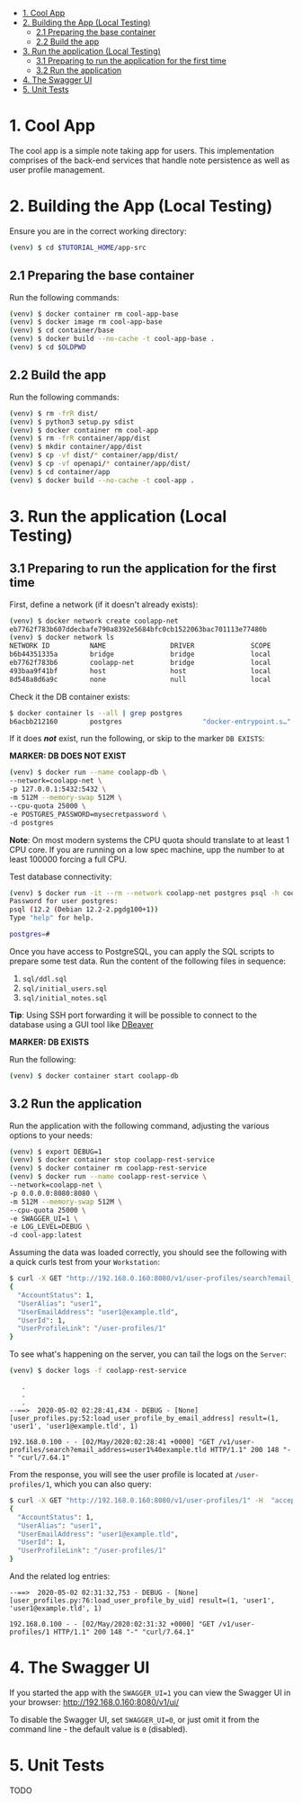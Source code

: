 
- [1. Cool App](#1-cool-app)
- [2. Building the App (Local Testing)](#2-building-the-app-local-testing)
  - [2.1 Preparing the base container](#21-preparing-the-base-container)
  - [2.2 Build the app](#22-build-the-app)
- [3. Run the application (Local Testing)](#3-run-the-application-local-testing)
  - [3.1 Preparing to run the application for the first time](#31-preparing-to-run-the-application-for-the-first-time)
  - [3.2 Run the application](#32-run-the-application)
- [4. The Swagger UI](#4-the-swagger-ui)
- [5. Unit Tests](#5-unit-tests)

# 1. Cool App

The cool app is a simple note taking app for users. This implementation comprises of the back-end services that handle note persistence as well as user profile management.

# 2. Building the App (Local Testing)

Ensure you are in the correct working directory:

```bash
(venv) $ cd $TUTORIAL_HOME/app-src
```

## 2.1 Preparing the base container

Run the following commands:

```bash
(venv) $ docker container rm cool-app-base
(venv) $ docker image rm cool-app-base
(venv) $ cd container/base
(venv) $ docker build --no-cache -t cool-app-base .
(venv) $ cd $OLDPWD
```

## 2.2 Build the app

Run the following commands:

```bash
(venv) $ rm -frR dist/
(venv) $ python3 setup.py sdist
(venv) $ docker container rm cool-app
(venv) $ rm -frR container/app/dist
(venv) $ mkdir container/app/dist
(venv) $ cp -vf dist/* container/app/dist/
(venv) $ cp -vf openapi/* container/app/dist/
(venv) $ cd container/app
(venv) $ docker build --no-cache -t cool-app .
```

# 3. Run the application (Local Testing)

## 3.1 Preparing to run the application for the first time

First, define a network (if it doesn't already exists):

```bash
(venv) $ docker network create coolapp-net
eb7762f783b607ddecbafe790a8392e5684bfc0cb1522063bac701113e77480b
(venv) $ docker network ls
NETWORK ID          NAME                DRIVER              SCOPE
b6b44351335a        bridge              bridge              local
eb7762f783b6        coolapp-net         bridge              local
493baa9f41bf        host                host                local
8d548a8d6a9c        none                null                local
```

Check it the DB container exists:

```bash
$ docker container ls --all | grep postgres
b6acbb212160        postgres                    "docker-entrypoint.s…"    6 days ago          Exited (137) 3 days ago                                                        coolapp-db
```

If it does **_not_** exist, run the following, or skip to the marker `DB EXISTS`:

__MARKER: DB DOES NOT EXIST__

```bash
(venv) $ docker run --name coolapp-db \
--network=coolapp-net \
-p 127.0.0.1:5432:5432 \
-m 512M --memory-swap 512M \
--cpu-quota 25000 \
-e POSTGRES_PASSWORD=mysecretpassword \
-d postgres
```

__Note__: On most modern systems the CPU quota should translate to at least 1 CPU core. If you are running on a low spec machine, upp the number to at least 100000 forcing a full CPU.

Test database connectivity:

```bash
(venv) $ docker run -it --rm --network coolapp-net postgres psql -h coolapp-db -U postgres
Password for user postgres: 
psql (12.2 (Debian 12.2-2.pgdg100+1))
Type "help" for help.

postgres=# 
```

Once you have access to PostgreSQL, you can apply the SQL scripts to prepare some test data. Run the content of the following files in sequence:

1. `sql/ddl.sql`
2. `sql/initial_users.sql`
3. `sql/initial_notes.sql`

__Tip__: Using SSH port forwarding it will be possible to connect to the database using a GUI tool like [DBeaver](https://dbeaver.io/)

__MARKER: DB EXISTS__

Run the following:

```bash
(venv) $ docker container start coolapp-db
```

## 3.2 Run the application

Run the application with the following command, adjusting the various options to your needs:

```bash
(venv) $ export DEBUG=1
(venv) $ docker container stop coolapp-rest-service
(venv) $ docker container rm coolapp-rest-service
(venv) $ docker run --name coolapp-rest-service \
--network=coolapp-net \
-p 0.0.0.0:8080:8080 \
-m 512M --memory-swap 512M \
--cpu-quota 25000 \
-e SWAGGER_UI=1 \
-e LOG_LEVEL=DEBUG \
-d cool-app:latest
```

Assuming the data was loaded correctly, you should see the following with a quick curls test from your `Workstation`:

```bash
$ curl -X GET "http://192.168.0.160:8080/v1/user-profiles/search?email_address=user1%40example.tld" -H  "accept: application/json"
{
  "AccountStatus": 1,
  "UserAlias": "user1",
  "UserEmailAddress": "user1@example.tld",
  "UserId": 1,
  "UserProfileLink": "/user-profiles/1"
}
```

To see what's happening on the server, you can tail the logs on the `Server`:

```bash
(venv) $ docker logs -f coolapp-rest-service
```

```text
   .
   .
   .
--==>  2020-05-02 02:28:41,434 - DEBUG - [None] [user_profiles.py:52:load_user_profile_by_email_address] result=(1, 'user1', 'user1@example.tld', 1)

192.168.0.100 - - [02/May/2020:02:28:41 +0000] "GET /v1/user-profiles/search?email_address=user1%40example.tld HTTP/1.1" 200 148 "-" "curl/7.64.1"
```

From the response, you will see the user profile is located at `/user-profiles/1`, which you can also query:

```bash
$ curl -X GET "http://192.168.0.160:8080/v1/user-profiles/1" -H  "accept: application/json"
{
  "AccountStatus": 1,
  "UserAlias": "user1",
  "UserEmailAddress": "user1@example.tld",
  "UserId": 1,
  "UserProfileLink": "/user-profiles/1"
}
```

And the related log entries:

```text
--==>  2020-05-02 02:31:32,753 - DEBUG - [None] [user_profiles.py:76:load_user_profile_by_uid] result=(1, 'user1', 'user1@example.tld', 1)

192.168.0.100 - - [02/May/2020:02:31:32 +0000] "GET /v1/user-profiles/1 HTTP/1.1" 200 148 "-" "curl/7.64.1"
```

# 4. The Swagger UI

If you started the app with the `SWAGGER_UI=1` you can view the Swagger UI in your browser: http://192.168.0.160:8080/v1/ui/

To disable the Swagger UI, set `SWAGGER_UI=0`, or just omit it from the command line - the default value is `0` (disabled).

# 5. Unit Tests

TODO
